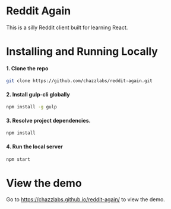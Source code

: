 # Reddit Again

This is a silly Reddit client built for learning React.

# Installing and Running Locally

#### 1. Clone the repo
```sh
git clone https://github.com/chazzlabs/reddit-again.git
```

#### 2. Install gulp-cli globally
```sh
npm install -g gulp
```

#### 3. Resolve project dependencies.
 ```sh
 npm install
 ```
 
#### 4. Run the local server
```sh
npm start
```

# View the demo

Go to https://chazzlabs.github.io/reddit-again/ to view the demo.
